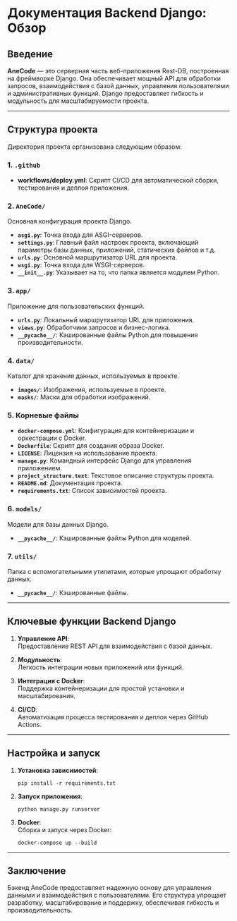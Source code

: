 # Документация Backend Django: Обзор

## Введение

**AneCode** — это серверная часть веб-приложения Rest-DB, построенная на фреймворке Django. Она обеспечивает мощный API для обработки запросов, взаимодействия с базой данных, управления пользователями и административных функций. Django предоставляет гибкость и модульность для масштабируемости проекта.

---

## Структура проекта

Директория проекта организована следующим образом:

### 1. **`.github`**
- **workflows/deploy.yml**: Скрипт CI/CD для автоматической сборки, тестирования и деплоя приложения. 

### 2. **`AneCode/`**
Основная конфигурация проекта Django.
- **`asgi.py`**: Точка входа для ASGI-серверов.
- **`settings.py`**: Главный файл настроек проекта, включающий параметры базы данных, приложений, статических файлов и т.д.
- **`urls.py`**: Основной маршрутизатор URL для проекта.
- **`wsgi.py`**: Точка входа для WSGI-серверов.
- **`__init__.py`**: Указывает на то, что папка является модулем Python.

### 3. **`app/`**
Приложение для пользовательских функций.
- **`urls.py`**: Локальный маршрутизатор URL для приложения.
- **`views.py`**: Обработчики запросов и бизнес-логика.
- **`__pycache__/`**: Кэшированные файлы Python для повышения производительности.

### 4. **`data/`**
Каталог для хранения данных, используемых в проекте.
- **`images/`**: Изображения, используемые в проекте.
- **`masks/`**: Маски для обработки изображений.

### 5. **Корневые файлы**
- **`docker-compose.yml`**: Конфигурация для контейнеризации и оркестрации с Docker.
- **`Dockerfile`**: Скрипт для создания образа Docker.
- **`LICENSE`**: Лицензия на использование проекта.
- **`manage.py`**: Командный интерфейс Django для управления приложением.
- **`project_structure.text`**: Текстовое описание структуры проекта.
- **`README.md`**: Документация проекта.
- **`requirements.txt`**: Список зависимостей проекта.
  
### 6. **`models/`**
Модели для базы данных Django. 
- **`__pycache__/`**: Кэшированные файлы Python для моделей.

### 7. **`utils/`**
Папка с вспомогательными утилитами, которые упрощают обработку данных.
- **`__pycache__/`**: Кэшированные файлы.

---

## Ключевые функции Backend Django

1. **Управление API**:  
   Предоставление REST API для взаимодействия с базой данных.
   
2. **Модульность**:  
   Легкость интеграции новых приложений или функций.
   
3. **Интеграция с Docker**:  
   Поддержка контейнеризации для простой установки и масштабирования.
   
4. **CI/CD**:  
   Автоматизация процесса тестирования и деплоя через GitHub Actions.

---

## Настройка и запуск

1. **Установка зависимостей**:  
   ```
   pip install -r requirements.txt
   ```

2. **Запуск приложения**:  
   ```
   python manage.py runserver
   ```

3. **Docker**:  
   Сборка и запуск через Docker:  
   ```
   docker-compose up --build
   ```

---

## Заключение

Бэкенд AneCode предоставляет надежную основу для управления данными и взаимодействия с пользователями. Его структура упрощает разработку, масштабирование и поддержку, обеспечивая гибкость и производительность.
